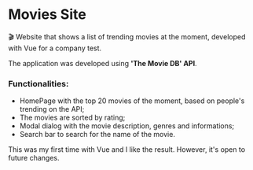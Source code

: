 # Movies Site
:clapper: Website that shows a list of trending movies at the moment, developed with Vue for a company test.

The application was developed using <b>'The Movie DB' API</b>.

<h3>Functionalities:</h3>

<ul>
  <li>HomePage with the top 20 movies of the moment, based on people's trending on the API;</li>
  <li>The movies are sorted by rating;</li>
  <li>Modal dialog with the movie description, genres and informations;</li>
  <li>Search bar to search for the name of the movie.</li>
</ul>

This was my first time with Vue and I like the result. However, it's open to future changes.
